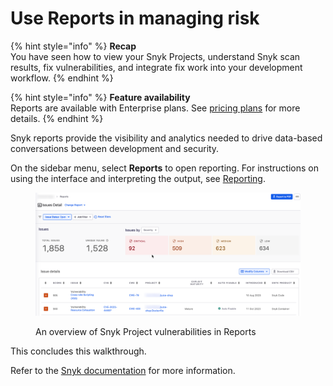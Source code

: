 # Use Reports in managing risk

{% hint style="info" %}
**Recap**\
You have seen how to view your Snyk Projects, understand Snyk scan results, fix vulnerabilities, and integrate fix work into your development workflow.
{% endhint %}

{% hint style="info" %}
**Feature availability**\
Reports are available with Enterprise plans. See [pricing plans](https://snyk.io/plans/) for more details.
{% endhint %}

Snyk reports provide the visibility and analytics needed to drive data-based conversations between development and security.

On the sidebar menu, select **Reports** to open reporting. For instructions on using the interface and interpreting the output, see [Reporting](../../manage-issues/reporting/).

<figure><img src="../../.gitbook/assets/2023-10-31_11-00-19.png" alt="An overview of Snyk Project vulnerabilities in Reports"><figcaption><p>An overview of Snyk Project vulnerabilities in Reports</p></figcaption></figure>

This concludes this walkthrough.

Refer to the [Snyk documentation](../../) for more information.
